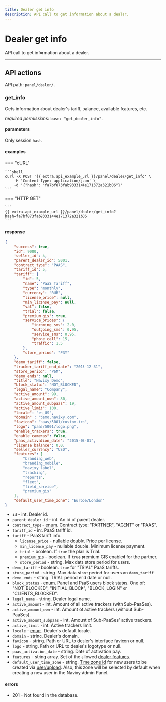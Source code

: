 ```yaml
---
title: Dealer get info
description: API call to get information about a dealer.
---
```


# Dealer get info

API call to get information about a dealer.

***

## API actions

API path: `panel/dealer/`.

### get_info

Gets information about dealer's tariff, balance, available features, etc.
 
*required permissions*: `base: "get_dealer_info"`.

#### parameters

Only session `hash`.

#### examples

=== "cURL"

    ```shell
    curl -X POST '{{ extra.api_example_url }}/panel/dealer/get_info' \
        -H 'Content-Type: application/json' \ 
        -d '{"hash": "fa7bf873fab9333144e171372a321b06"}'
    ```    

=== "HTTP GET"

    ```
    {{ extra.api_example_url }}/panel/dealer/get_info?hash=fa7bf873fab9333144e171372a321b06
    ```

#### response

```json
{
    "success": true,
    "id": 9000,
    "seller_id": 3,
    "parent_dealer_id": 5001,
    "contract_type": "PAAS",
    "tariff_id": 5,
    "tariff": {
        "id": 5,
        "name": "PaaS Tariff",
        "type": "monthly",
        "currency": "RUB",
        "license_price": null,
        "min_license_pay": null,
        "vat": false,
        "trial": false,
        "premium_gis": true,
        "service_prices": {
            "incoming_sms": 2.0,
            "outgoing_sms": 0.95,
            "service_sms": 0.95,
            "phone_call": 15,
            "traffic": 1.5            
        },
        "store_period": "P3Y"
    },
    "demo_tariff": false,
    "tracker_tariff_end_date": "2015-12-31",
    "store_period": "P6M",
    "demo_ends": null,
    "title": "Navixy Demo",   
    "block_status": "NOT_BLOCKED",
    "legal_name": "Company",
    "active_amount": 99,
    "active_amount_own": 80,
    "active_amount_subpaas": 19,
    "active_limit": 100,
    "locale": "en_US",
    "domain" : "demo.navixy.com",
    "favicon": "paas/5001/custom.ico",
    "logo": "paas/5001/logo.png",
    "enable_trackers": true,
    "enable_cameras": false,
    "paas_activation_date": "2015-03-01",
    "license_balance": 0.0,
    "seller_currency": "USD",
    "features": [
        "branding_web",
        "branding_mobile",
        "navixy_label",
        "tracking",
        "reports",
        "fleet",
        "field_service",
        "premium_gis"
    ],
    "default_user_time_zone": "Europe/London"
}
```

* `id` - int. Dealer id.
* `parent_dealer_id` - int. An id of parent dealer.
* `contract_type` - [enum](../../../backend-api/getting-started.md#data-types). Contract type: "PARTNER", "AGENT" or "PAAS".
* `tariff_id` - int. PaaS tariff id.
* `tariff` - PaaS tariff info.
    * `license_price` - nullable double. Price per license.
    * `min_license_pay` - nullable double. Minimum license payment.
    * `trial` - boolean. If `true` the plan is Trial.
    * `premium_gis` - boolean. If `true` premium GIS enabled for the partner.
    * `store_period` - string. Max data store period for users.
* `demo_tariff` - boolean. `true` for "TRIAL" PaaS tariffs.
* `store_period` - string. Max data store period for users on `demo_tariff`.
* `demo_ends` - string. TRIAL period end date or null.
* `block_status` - [enum](../../../backend-api/getting-started.md#data-types). Panel and PaaS users block status. One of: 
"NOT_BLOCKED", "INITIAL_BLOCK", "BLOCK_LOGIN" or "CLIENTS_BLOCKED".
* `legal_name` - string. Dealer legal name.
* `active_amount` - int. Amount of all active trackers (with Sub-PaaSes).
* `active_amount_own` - int. Amount of active trackers (without Sub-PaaSes).
* `active_amount_subpaas` - int. Amount of Sub-PaaSes' active trackers.
* `active_limit` - int. Active trackers limit.
* `locale` - [enum](../../../backend-api/getting-started.md#data-types). Dealer's default locale.
* `domain` - string. Dealer's domain.
* `favicon` - string. Path or URL to dealer's interface favicon or null.
* `logo` - string. Path or URL to dealer's logotype or null.
* `paas_activation_date` - string. Date of activation pay.
* `features` - string array. Set of the allowed [dealer features](../../../backend-api/resources/commons/dealer.md#dealer-features).
* `default_user_time_zone` - string. [Time zone id](../timezone.md) for new users to be created via [user/upload](../user.md#upload).
  Also, this zone will be selected by default when creating a new user in the Navixy Admin Panel.

#### errors

* 201 - Not found in the database.